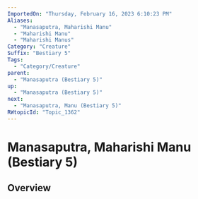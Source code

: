 ```yaml
---
ImportedOn: "Thursday, February 16, 2023 6:10:23 PM"
Aliases:
  - "Manasaputra, Maharishi Manu"
  - "Maharishi Manu"
  - "Maharishi Manus"
Category: "Creature"
Suffix: "Bestiary 5"
Tags:
  - "Category/Creature"
parent:
  - "Manasaputra (Bestiary 5)"
up:
  - "Manasaputra (Bestiary 5)"
next:
  - "Manasaputra, Manu (Bestiary 5)"
RWtopicId: "Topic_1362"
---
```

# Manasaputra, Maharishi Manu (Bestiary 5)
## Overview
